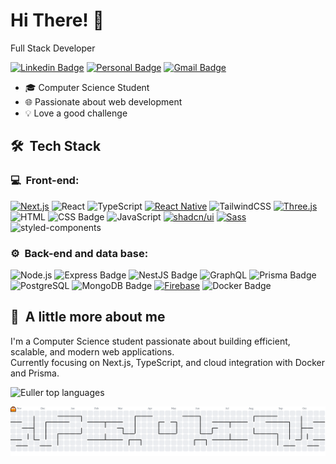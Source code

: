 # Hi There! 👋
Full Stack Developer

[![Linkedin Badge](https://img.shields.io/badge/-LinkedIn-6633cc?style=flat-square&logo=Linkedin&logoColor=white&link=https://www.linkedin.com/in/eullergomes)](https://www.linkedin.com/in/eullergomes)
[![Personal Badge](https://img.shields.io/badge/-Website-6633cc?style=flat-square&logo=Me&logoColor=white&link=https://portfolioeuller-euller-gomes-projects.vercel.app)](https://portfolioeuller-euller-gomes-projects.vercel.app)
[![Gmail Badge](https://img.shields.io/badge/-eullertexeira@gmail.com-6633cc?style=flat-square&logo=Gmail&logoColor=white&link=mailto:eullertexeira@gmail.com)](mailto:eullertexeira@gmail.com)


- 🎓 Computer Science Student
- 🌐 Passionate about web development
- 💡 Love a good challenge

<h2> 🛠 &nbsp;Tech Stack</h2>
<h3>💻 &nbsp;Front-end:</h3>

[![Next.js](https://img.shields.io/badge/Next.js-black?logo=next.js&logoColor=white)](#)
![React](https://img.shields.io/badge/-React-black?style=flat&logo=react)
![TypeScript](https://img.shields.io/badge/-TypeScript-black?style=flat&logo=typescript&logoColor=2D79C7)
[![React Native](https://img.shields.io/badge/React_Native-black?logo=react&logoColor=%2361DAFB)](#)
![TailwindCSS](https://img.shields.io/badge/-Tailwind_CSS-black?style=flat&logo=tailwindcss)
[![Three.js](https://img.shields.io/badge/Three.js-000?logo=threedotjs&logoColor=fff)](#)
![HTML](https://img.shields.io/badge/-HTML-black?style=flat&logo=HTML5)
![CSS Badge](https://img.shields.io/badge/CSS-black?logo=css&logoColor=blue&style=flat)
![JavaScript](https://img.shields.io/badge/-JavaScript-black?style=flat&logo=javascript)
[![shadcn/ui](https://img.shields.io/badge/shadcn%2Fui-000?logo=shadcnui&logoColor=fff)](#)
[![Sass](https://img.shields.io/badge/Sass-000?logo=sass&logoColor=fff)](#)
![styled-components](https://img.shields.io/badge/-styled--components-black?style=flat&logo=styledcomponents)

<h3>⚙️ &nbsp;Back-end and data base:</h3>

![Node.js](https://img.shields.io/badge/-Node.js-black?style=flat&logo=node.js)
![Express Badge](https://img.shields.io/badge/Express-000?logo=express&logoColor=fff&style=flat)
![NestJS Badge](https://img.shields.io/badge/NestJS-000?logo=nestjs&logoColor=E0234E&style=flat)
![GraphQL](https://img.shields.io/badge/-GraphQL-black?style=flat&logo=graphql&logoColor=E535AB)
![Prisma Badge](https://img.shields.io/badge/Prisma-black?logo=prisma&logoColor=fff&style=flat)
![PostgreSQL](https://img.shields.io/badge/-PostgreSQL-black?style=flat&logo=postgresql)
![MongoDB Badge](https://img.shields.io/badge/MongoDB-000?logo=mongodb&logoColor=47A248&style=flat)
[![Firebase](https://img.shields.io/badge/Firebase-000?style=for-the-badge&logo=firebase&logoColor=ffca28&style=flat)](#)
![Docker Badge](https://img.shields.io/badge/Docker-000?logo=docker&logoColor=2496ED&style=flat)

<h2>🚀 &nbsp;A little more about me</h2>

I'm a Computer Science student passionate about building efficient, scalable, and modern web applications.  
Currently focusing on Next.js, TypeScript, and cloud integration with Docker and Prisma.

![Euller top languages](https://github-readme-stats.vercel.app/api/top-langs/?username=eullergomes&layout=compact&langs_count=7&theme=radical)

<picture>
  <source media="(prefers-color-scheme: dark)" srcset="https://raw.githubusercontent.com/eullergomes/eullergomes/output/pacman-contribution-graph-dark.svg">
  <source media="(prefers-color-scheme: light)" srcset="https://raw.githubusercontent.com/eullergomes/eullergomes/output/pacman-contribution-graph.svg">
  <img alt="pacman contribution graph" src="https://raw.githubusercontent.com/eullergomes/eullergomes/output/pacman-contribution-graph.svg">
</picture>

